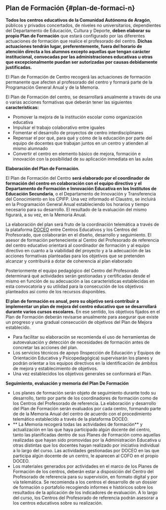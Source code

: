 ## Plan de Formación {#plan-de-formaci-n}

**Todos los centros educativos de la Comunidad Autónoma de Aragón**, públicos y privados concertados, de niveles no universitarios, dependientes del Departamento de Educación, Cultura y Deporte, **deben elaborar su propio Plan de Formación** que estará configurado por las diferentes actuaciones de formación que realice el profesorado del centro. **Dichas actuaciones tendrán lugar, preferentemente, fuera del horario de atención directa a los alumnos excepto aquellas que tengan carácter institucional, convocadas por las administraciones educativas u otras que excepcionalmente puedan ser autorizadas por causas debidamente justificadas.**

El Plan de Formación de Centro recogerá las actuaciones de formación permanente que afecten al profesorado del centro y formará parte de la Programación General Anual y de la Memoria.

El Plan de Formación del centro, se desarrollará anualmente a través de una o varias acciones formativas que deberán tener las siguientes **características:**

* Promover la mejora de la institución escolar como organización educativa
* Impulsar el trabajo colaborativo entre iguales
* Fomentar el desarrollo de proyectos de centro interdisciplinares
* Repensar el por qué, para qué y cómo de la educación por parte del equipo de docentes que trabajan juntos en un centro y atienden al mismo alumnado
* Convertir el centro en elemento básico de mejora, formación e innovación con la posibilidad de su aplicación inmediata en las aulas

**Elaboración del Plan de Formación.**

El Plan de Formación del Centro **será elaborado por el coordinador de formación del centro en colaboración con el equipo directivo y el Departamento de Formación e Innovación Educativa en los Institutos de Educación Secundaria**, o el Departamento de Innovación y Transferencia del Conocimiento en los CPIFP. Una vez informado el Claustro, se incluirá en la Programación General Anual estableciendo los horarios y tiempo necesario para su desarrollo. El resultado de la evaluación del mismo figurará, a su vez, en la Memoria Anual.

La elaboración del plan será fruto de la coordinación telemática a través de la plataforma [DOCEO](https://doceo.catedu.es/epgfp/portada) entre Centros Educativos y los Centros del Profesorado, que colaborarán en el diseño, desarrollo y seguimiento. El asesor de formación perteneciente al Centro del Profesorado de referencia del centro educativo orientará al coordinador de formación y al equipo directivo en cuanto a la viabilidad del proyecto y a la adecuación de las acciones formativas planteadas para los objetivos que se pretenden alcanzar y contribuirá a dotar de coherencia al plan elaborado

Posteriormente el equipo pedagógico del Centro del Profesorado determinará qué actividades serán gestionadas y certificadas desde el mismo en función de su adecuación a las características establecidas en esta convocatoria y su utilidad para la consecución de los objetivos planteados así como de los recursos disponibles.

**El plan de formación es anual, pero su objetivo será contribuir a implementar un plan de mejora del centro educativo que se desarrollará durante varios cursos escolares.** En ese sentido, los objetivos fijados en el Plan de Formación deberán revisarse anualmente para asegurar que existe un progreso y una gradual consecución de objetivos del Plan de Mejora establecido.

* Para facilitar su elaboración se recomienda el uso de herramientas de autoevaluación y detección de necesidades de formación antes de concretar las acciones del plan.
* Los servicios técnicos de apoyo \(Inspección de Educación y Equipos de Orientación Educativa y Psicopedagógica\) supervisarán los planes y podrán orientar a los equipos directivos en la identificación de ámbitos de mejora y establecimiento de objetivos.
* Una vez establecidos los objetivos generales se conformará el Plan.

**Seguimiento, evaluación y memoria del Plan De Formación**

* Los planes de formación serán objeto de seguimiento durante todo su desarrollo, tanto por parte de los coordinadores de formación como de los Centros del Profesorado de referencia. La elaboración y desarrollo del Plan de Formación serán evaluados por cada centro, formando parte de de la Memoria Anual del centro de acuerdo con el procedimiento telemático establecido a través de la plataforma DOCEO.
* ** La Memoria recogerá todas las actividades de formación** y actualización en las que haya participado algún docente del centro, tanto las planificadas dentro de sus Planes de Formación como aquellas realizadas que hayan sido promovidas por la Administración Educativa u otras distintas que los docentes hayan realizado por iniciativa individual a lo largo del curso. Las actividades gestionadas por DOCEO en las que participa algún docente de un centro, le aparecen al COFO en el propio DOCEO.
* Los materiales generados por actividades en el marco de los Planes de Formación de los centros, deberán estar a disposición del Centro del Profesorado de referencia para su supervisión, en formato digital y por vía telemática. Se recomienda a los centros el desarrollo de un dossier de formación o portafolio recogiendo informes e históricos sobre los resultados de la aplicación de los indicadores de evaluación.  A lo largo del curso, los Centros del Profesorado de referencia podrán asesorar a los centros educativos sobre su realización.



